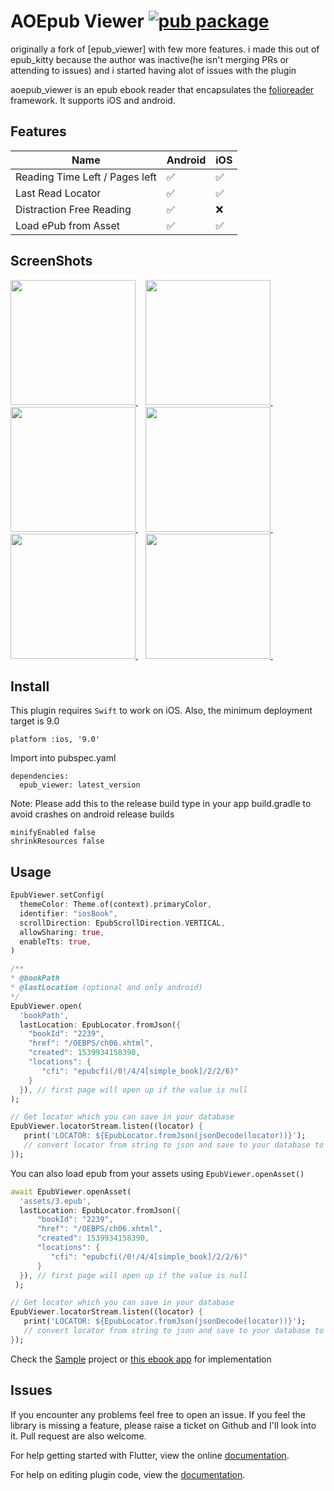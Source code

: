 # AOEpub Viewer [![pub package](https://img.shields.io/pub/v/epub_viewer.svg)](https://pub.dartlang.org/packages/epub_viewer)

originally a fork of [epub_viewer] with few more features. i made this out of epub_kitty because the author was inactive(he isn't merging PRs or
attending to issues) and i started having alot of issues with the plugin

aoepub_viewer is an epub ebook reader that encapsulates the [folioreader](https://folioreader.github.io/FolioReaderKit/) framework. It supports iOS
and android.

## Features

| Name                           | Android | iOS |
| ------------------------------ | ------- | --- |
| Reading Time Left / Pages left | ✅      | ✅  |
| Last Read Locator              | ✅      | ✅  |
| Distraction Free Reading       | ✅      | ❌  |
| Load ePub from Asset           | ✅      | ✅  |

## ScreenShots

<a href="#screenshots">
  <img src="https://raw.githubusercontent.com/JideGuru/epub_viewer/master/screenshots/1.png" width="200px">
</a>&nbsp;&nbsp;
<a href="#screenshots">
  <img src="https://raw.githubusercontent.com/JideGuru/epub_viewer/master/screenshots/2.png" width="200px">
</a>&nbsp;&nbsp;
<a href="#screenshots">
  <img src="https://raw.githubusercontent.com/JideGuru/epub_viewer/master/screenshots/3.png" width="200px">
</a>&nbsp;&nbsp;
<a href="#screenshots">
  <img src="https://raw.githubusercontent.com/JideGuru/epub_viewer/master/screenshots/4.png" width="200px">
</a>&nbsp;&nbsp;
<a href="#screenshots">
  <img src="https://raw.githubusercontent.com/JideGuru/epub_viewer/master/screenshots/5.png" width="200px">
</a>&nbsp;&nbsp;
<a href="#screenshots">
  <img src="https://raw.githubusercontent.com/JideGuru/epub_viewer/master/screenshots/6.png" width="200px">
</a>&nbsp;&nbsp;

## Install

This plugin requires `Swift` to work on iOS. Also, the minimum deployment target is 9.0

```
platform :ios, '9.0'
```

Import into pubspec.yaml

```
dependencies:
  epub_viewer: latest_version
```

Note: Please add this to the release build type in your app build.gradle to avoid crashes on android release builds

```
minifyEnabled false
shrinkResources false
```

## Usage

```dart
EpubViewer.setConfig(
  themeColor: Theme.of(context).primaryColor,
  identifier: "iosBook",
  scrollDirection: EpubScrollDirection.VERTICAL,
  allowSharing: true,
  enableTts: true,
)

/**
* @bookPath
* @lastLocation (optional and only android)
*/
EpubViewer.open(
  'bookPath',
  lastLocation: EpubLocator.fromJson({
    "bookId": "2239",
    "href": "/OEBPS/ch06.xhtml",
    "created": 1539934158390,
    "locations": {
       "cfi": "epubcfi(/0!/4/4[simple_book]/2/2/6)"
    }
  }), // first page will open up if the value is null
);

// Get locator which you can save in your database
EpubViewer.locatorStream.listen((locator) {
   print('LOCATOR: ${EpubLocator.fromJson(jsonDecode(locator))}');
   // convert locator from string to json and save to your database to be retrieved later
});
```

You can also load epub from your assets using `EpubViewer.openAsset()`

```dart
await EpubViewer.openAsset(
  'assets/3.epub',
  lastLocation: EpubLocator.fromJson({
      "bookId": "2239",
      "href": "/OEBPS/ch06.xhtml",
      "created": 1539934158390,
      "locations": {
         "cfi": "epubcfi(/0!/4/4[simple_book]/2/2/6)"
      }
  }), // first page will open up if the value is null
 );

// Get locator which you can save in your database
EpubViewer.locatorStream.listen((locator) {
   print('LOCATOR: ${EpubLocator.fromJson(jsonDecode(locator))}');
   // convert locator from string to json and save to your database to be retrieved later
});
```

Check the [Sample](https://github.com/JideGuru/epub_viewer/tree/master/example) project or
[this ebook app](https://github.com/JideGuru/FlutterEbookApp) for implementation

## Issues

If you encounter any problems feel free to open an issue. If you feel the library is missing a feature, please raise a ticket on Github and I'll look
into it. Pull request are also welcome.

For help getting started with Flutter, view the online [documentation](https://flutter.io/).

For help on editing plugin code, view the [documentation](https://flutter.io/platform-plugins/#edit-code).
